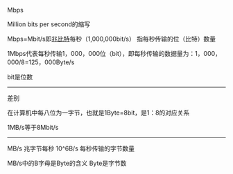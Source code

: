 Mbps

Million bits per second的缩写

Mbps=Mbit/s即[兆比特](https://www.baidu.com/s?wd=兆比特&tn=SE_PcZhidaonwhc_ngpagmjz&rsv_dl=gh_pc_zhidao)每秒（1,000,000bit/s）  指每秒传输的位（比特）数量

1Mbps代表每秒传输1，000，000位（bit），即每秒传输的数据量为：1，000，000/8=125，000Byte/s

bit是位数



------------

差别

在计算机中每八位为一字节，也就是1Byte=8bit，是1：8的对应关系

1MB/s等于8Mbit/s



------

MB/s  兆字节每秒        10^6B/s  每秒传输的字节数量

MB/s中的B字母是Byte的含义   Byte是字节数